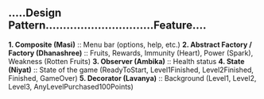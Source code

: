 ## .....Design Pattern...............................Feature....

**1. Composite (Masi)** :: Menu bar (options, help, etc.)
**2. Abstract Factory / Factory (Dhanashree)** :: Fruits, Rewards, Immunity (Heart), Power (Spark), Weakness (Rotten Fruits)
**3. Observer (Ambika)** :: Health status
**4. State (Niyat)** :: State of the game (ReadyToStart, Level1Finished, Level2Finished, Finished, GameOver)
**5. Decorator (Lavanya)** :: Background (Level1, Level2, Level3, AnyLevelPurchased100Points)
